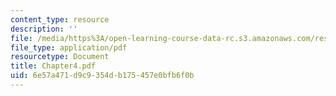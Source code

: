 ```yaml
---
content_type: resource
description: ''
file: /media/https%3A/open-learning-course-data-rc.s3.amazonaws.com/res-12-000-evolution-of-physical-oceanography-spring-2007/6e57a471d9c9354db175457e0bfb6f0b_Chapter4.pdf
file_type: application/pdf
resourcetype: Document
title: Chapter4.pdf
uid: 6e57a471-d9c9-354d-b175-457e0bfb6f0b
---
```

